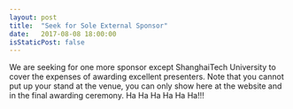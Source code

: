 ```yaml
---
layout: post
title:  "Seek for Sole External Sponsor"
date:   2017-08-08 18:00:00
isStaticPost: false
---
```


We are seeking for one more sponsor except ShanghaiTech University to cover the expenses of awarding excellent presenters. Note that you cannot put up your stand at the venue, you can only show here at the website and in the final awarding ceremony. Ha Ha Ha Ha Ha Ha!!!